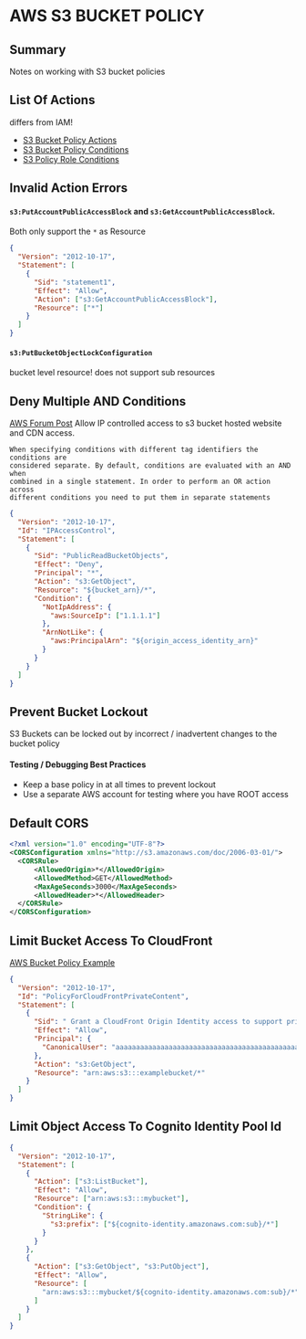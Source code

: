 # AWS S3 BUCKET POLICY

## Summary

Notes on working with S3 bucket policies

## List Of Actions

differs from IAM!

- [S3 Bucket Policy Actions](https://docs.aws.amazon.com/AmazonS3/latest/dev/using-with-s3-actions.html)
- [S3 Bucket Policy Conditions](https://docs.aws.amazon.com/AmazonS3/latest/dev/amazon-s3-policy-keys.html)
- [S3 Policy Role Conditions](https://docs.aws.amazon.com/cognito/latest/developerguide/iam-roles.html)

## Invalid Action Errors

#### `s3:PutAccountPublicAccessBlock` and `s3:GetAccountPublicAccessBlock`.

Both only support the `*` as Resource

```json
{
  "Version": "2012-10-17",
  "Statement": [
    {
      "Sid": "statement1",
      "Effect": "Allow",
      "Action": ["s3:GetAccountPublicAccessBlock"],
      "Resource": ["*"]
    }
  ]
}
```

#### `s3:PutBucketObjectLockConfiguration`

bucket level resource! does not support sub resources

## Deny Multiple AND Conditions

[AWS Forum Post](https://forums.aws.amazon.com/thread.jspa?messageID=603265)
Allow IP controlled access to s3 bucket hosted website and CDN access.

```
When specifying conditions with different tag identifiers the conditions are
considered separate. By default, conditions are evaluated with an AND when
combined in a single statement. In order to perform an OR action across
different conditions you need to put them in separate statements
```

```json
{
  "Version": "2012-10-17",
  "Id": "IPAccessControl",
  "Statement": [
    {
      "Sid": "PublicReadBucketObjects",
      "Effect": "Deny",
      "Principal": "*",
      "Action": "s3:GetObject",
      "Resource": "${bucket_arn}/*",
      "Condition": {
        "NotIpAddress": {
          "aws:SourceIp": ["1.1.1.1"]
        },
        "ArnNotLike": {
          "aws:PrincipalArn": "${origin_access_identity_arn}"
        }
      }
    }
  ]
}
```

## Prevent Bucket Lockout

S3 Buckets can be locked out by incorrect / inadvertent changes to the bucket policy

#### Testing / Debugging Best Practices

- Keep a base policy in at all times to prevent lockout
- Use a separate AWS account for testing where you have ROOT access

## Default CORS

```xml
<?xml version="1.0" encoding="UTF-8"?>
<CORSConfiguration xmlns="http://s3.amazonaws.com/doc/2006-03-01/">
  <CORSRule>
      <AllowedOrigin>*</AllowedOrigin>
      <AllowedMethod>GET</AllowedMethod>
      <MaxAgeSeconds>3000</MaxAgeSeconds>
      <AllowedHeader>*</AllowedHeader>
  </CORSRule>
</CORSConfiguration>
```

## Limit Bucket Access To CloudFront

[AWS Bucket Policy Example](https://docs.aws.amazon.com/AmazonS3/latest/dev/example-bucket-policies.html#example-bucket-policies-use-case-6)

```json
{
  "Version": "2012-10-17",
  "Id": "PolicyForCloudFrontPrivateContent",
  "Statement": [
    {
      "Sid": " Grant a CloudFront Origin Identity access to support private content",
      "Effect": "Allow",
      "Principal": {
        "CanonicalUser": "aaaaaaaaaaaaaaaaaaaaaaaaaaaaaaaaaaaaaaaaaaaaaaaaaaaaaaaaaaaaaaaaaaaaaaaaaaaaaaaaaaaaaaaaaaaaaaaa"
      },
      "Action": "s3:GetObject",
      "Resource": "arn:aws:s3:::examplebucket/*"
    }
  ]
}
```

## Limit Object Access To Cognito Identity Pool Id

```json
{
  "Version": "2012-10-17",
  "Statement": [
    {
      "Action": ["s3:ListBucket"],
      "Effect": "Allow",
      "Resource": ["arn:aws:s3:::mybucket"],
      "Condition": {
        "StringLike": {
          "s3:prefix": ["${cognito-identity.amazonaws.com:sub}/*"]
        }
      }
    },
    {
      "Action": ["s3:GetObject", "s3:PutObject"],
      "Effect": "Allow",
      "Resource": [
        "arn:aws:s3:::mybucket/${cognito-identity.amazonaws.com:sub}/*"
      ]
    }
  ]
}
```
